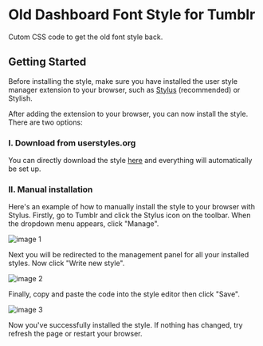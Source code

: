 # Old Dashboard Font Style for Tumblr
Cutom CSS code to get the old font style back.

## Getting Started
Before installing the style, make sure you have installed the user style manager extension to your browser, such as [Stylus](https://add0n.com/stylus.html) (recommended) or Stylish.

After adding the extension to your browser, you can now install the style. There are two options:

### I. Download from userstyles.org
You can directly download the style [here](https://userstyles.org/styles/186090/old-dashboard-font-style) and everything will automatically be set up.

### II. Manual installation
Here's an example of how to manually install the style to your browser with Stylus. Firstly, go to Tumblr and click the Stylus icon on the toolbar. When the dropdown menu appears, click "Manage".

![image 1](https://user-images.githubusercontent.com/47619533/86510437-252b9480-be22-11ea-8700-e46fa2c3d147.png)

Next you will be redirected to the management panel for all your installed styles. Now click "Write new style".

![image 2](https://user-images.githubusercontent.com/47619533/86510439-28268500-be22-11ea-9756-88386dba0e17.png)

Finally, copy and paste the code into the style editor then click "Save".

![image 3](https://user-images.githubusercontent.com/47619533/86510441-28bf1b80-be22-11ea-8659-b0569f99804d.png)

Now you've successfully installed the style. If nothing has changed, try refresh the page or restart your browser.
